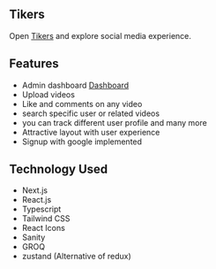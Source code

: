 ## Tikers
Open [Tikers](https://tikers.vercel.app/) and explore social media experience.

## Features
- Admin dashboard [Dashboard](https://tikers-admin-dashboard.sanity.studio/)
- Upload videos
- Like and comments on any video
- search specific user or related videos
- you can track different user profile and many more
- Attractive layout with user experience
- Signup with google implemented

## Technology Used

- Next.js
 - React.js
- Typescript
- Tailwind CSS
- React Icons
- Sanity
- GROQ
- zustand (Alternative of redux)
